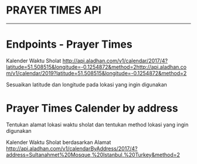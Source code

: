 # PRAYER TIMES API

---

# Endpoints - Prayer Times

Kalender Waktu Sholat http://api.aladhan.com/v1/calendar/2017/4?latitude=51.508515&longitude=-0.1254872&method=2http://api.aladhan.com/v1/calendar/2019?latitude=51.508515&longitude=-0.1254872&method=2

Sesuaikan latitude dan longitude pada lokasi yang ingin digunakan

# Prayer Times Calender by address

Tentukan alamat lokasi waktu sholat dan tentukan method lokasi yang ingin digunakan

Kalender Waktu Sholat berdasarkan Alamat http://api.aladhan.com/v1/calendarByAddress/2017/4?address=Sultanahmet%20Mosque,%20Istanbul,%20Turkey&method=2
